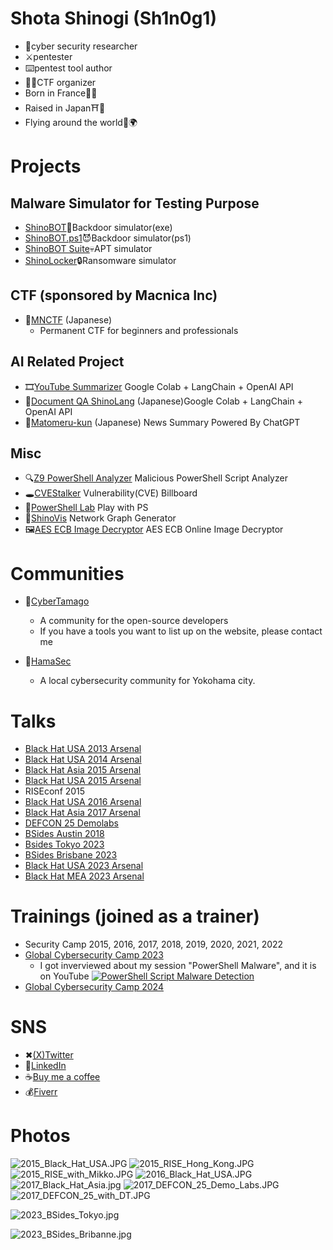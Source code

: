 # Shota Shinogi (Sh1n0g1)
* 🥼cyber security researcher
* ⚔️pentester
* ⌨️pentest tool author
* 👨‍⚖️CTF organizer
* Born in France🥖🥐
* Raised in Japan⛩️🗼
* Flying around the world🛫🌍

# Projects 
## Malware Simulator for Testing Purpose
* [ShinoBOT](https://shinosec.com)👿Backdoor simulator(exe)
* [ShinoBOT.ps1](https://shinobotps1.com)😈Backdoor simulator(ps1) 
* [ShinoBOT Suite](https://shinosec.com/shinobotsuite/)💀APT simulator 
* [ShinoLocker](https://shinolocker.com/)🔒Ransomware simulator 

## CTF (sponsored by Macnica Inc)
* 🏁[MNCTF](https://mnctf.info/) (Japanese)
  * Permanent CTF for beginners and professionals

## AI Related Project
* 🎞️[YouTube Summarizer](https://gist.github.com/Sh1n0g1/d69db6dbc5c13ce887c23c6828658570) Google Colab + LangChain + OpenAI API
* 📄[Document QA ShinoLang](https://gist.github.com/Sh1n0g1/eee5daef2ab9dacc14348c095620630e) (Japanese)Google Colab + LangChain + OpenAI API
* 📰[Matomeru-kun](https://matomerukun.shino.club/) (Japanese) News Summary Powered By ChatGPT

## Misc
* 🔍[Z9 PowerShell Analyzer](https://z9.shino.club/) Malicious PowerShell Script Analyzer
* 🕳️[CVEStalker](https://cvestalker.com/) Vulnerability(CVE) Billboard
* 🧪[PowerShell Lab](https://shino.club/powershelllab/) Play with PS
* 👀[ShinoVis](https://shino.club/shinovis/) Network Graph Generator
* 🖼️[AES ECB Image Decryptor](https://shino.club/aesecbdecryptor/) AES ECB Online Image Decryptor

# Communities
* 🥚[CyberTamago](https://cybertamago.org/)
  * A community for the open-source developers
  * If you have a tools you want to list up on the website, please contact me

* 🚢[HamaSec](https://hamasec.connpass.com/)
  * A local cybersecurity community for Yokohama city.

# Talks
* [Black Hat USA 2013 Arsenal](https://www.blackhat.com/us-13/arsenal.html#Shinogi)
* [Black Hat USA 2014 Arsenal](https://www.blackhat.com/us-14/arsenal.html#Shinogi)
* [Black Hat Asia 2015 Arsenal](https://www.blackhat.com/asia-15/arsenal.html#Shinogi)
* [Black Hat USA 2015 Arsenal](https://www.blackhat.com/us-15/arsenal.html#shota-shinogi)
* RISEconf 2015
* [Black Hat USA 2016 Arsenal](https://www.blackhat.com/us-16/arsenal.html#shota-shinogi)
* [Black Hat Asia 2017 Arsenal](https://www.blackhat.com/asia-17/arsenal/schedule/#shinobotps1-5885)
* [DEFCON 25 Demolabs](https://defcon.org/html/defcon-25/dc-25-demolabs.html#ShinoBOT)
* [BSides Austin 2018](https://bsidesaustin2018.sched.com/shota_shinogi.6z7mdw9)
* [Bsides Tokyo 2023](https://bsides.tokyo/2023/index.html)
* [BSides Brisbane 2023](https://bsidesbrisbane.com/schedule/)
* [Black Hat USA 2023 Arsenal](https://www.blackhat.com/us-23/arsenal/schedule/presenters.html#shota-shinogi-31941)
* [Black Hat MEA 2023 Arsenal](https://www.blackhat.com/us-23/arsenal/schedule/presenters.html#shota-shinogi-31941)


# Trainings (joined as a trainer)
* Security Camp 2015, 2016, 2017, 2018, 2019, 2020, 2021, 2022
* [Global Cybersecurity Camp 2023](https://gcc.ac/gcc_2023/)
    * I got inverviewed about my session "PowerShell Malware", and it is on YouTube
   [![PowerShell Script Malware Detection](https://img.youtube.com/vi/xym4RbAiplU/0.jpg)](https://www.youtube.com/watch?v=xym4RbAiplU) 
* [Global Cybersecurity Camp 2024](https://gcc.ac/gcc_2024/)

# SNS
* ✖[(X)Twitter](https://twitter.com/Sh1n0g1/)
* 🔗[LinkedIn](https://www.linkedin.com/in/shota-shinogi/)
* ☕[Buy me a coffee](https://buymeacoffee.com/Sh1n0g1)
* 💰[Fiverr](http://www.fiverr.com/s/6YV4G9X)

# Photos
![2015_Black_Hat_USA.JPG](img/2015_Black_Hat_USA.JPG "2015_Black_Hat_USA.JPG")
![2015_RISE_Hong_Kong.JPG](img/2015_RISE_Hong_Kong.JPG "2015_RISE_Hong_Kong.JPG")
![2015_RISE_with_Mikko.JPG](img/2015_RISE_with_Mikko.JPG "2015_RISE_with_Mikko.JPG")
![2016_Black_Hat_USA.JPG](img/2016_Black_Hat_USA.JPG "2016_Black_Hat_USA.JPG")
![2017_Black_Hat_Asia.jpg](img/2017_Black_Hat_Asia.jpg "2017_Black_Hat_Asia.jpg")
![2017_DEFCON_25_Demo_Labs.JPG](img/2017_DEFCON_25_Demo_Labs.JPG "2017_DEFCON_25_Demo_Labs.JPG")
![2017_DEFCON_25_with_DT.JPG](img/2017_DEFCON_25_with_DT.JPG "2017_DEFCON_25_with_DT.JPG")

![2023_BSides_Tokyo.jpg](img/2023_BSides_Tokyo.jpg)

![2023_BSides_Bribanne.jpg](img/2023_BSides_Bribanne.jpg)
